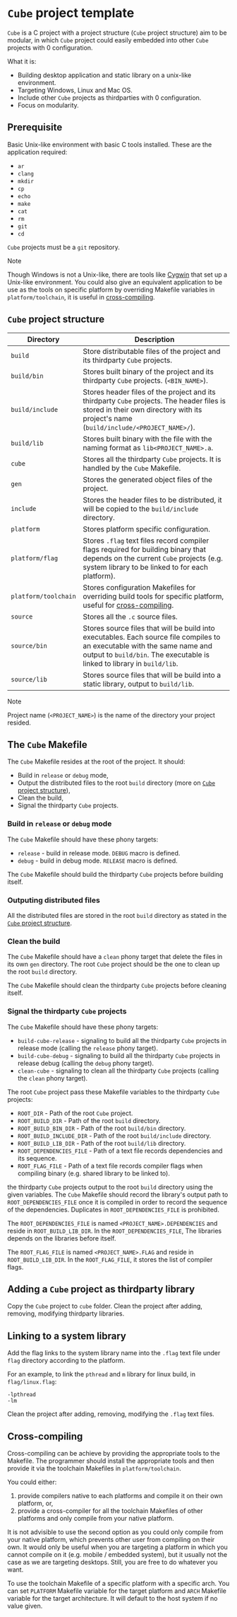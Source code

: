 # `Cube` project template

`Cube` is a C project with a project structure (`Cube` project structure) aim to be modular,
in which `Cube` project could easily embedded into other `Cube` projects with 0 configuration.

What it is:

- Building desktop application and static library on a unix-like environment.
- Targeting Windows, Linux and Mac OS.
- Include other `Cube` projects as thirdparties with 0 configuration.
- Focus on modularity.

## Prerequisite

Basic Unix-like environment with basic C tools installed.
These are the application required:

- `ar`
- `clang`
- `mkdir`
- `cp`
- `echo`
- `make`
- `cat`
- `rm`
- `git`
- `cd`

`Cube` projects must be a `git` repository.

> [!NOTE]
>
> Though Windows is not a Unix-like, there are tools like [Cygwin](https://www.cygwin.com) that
> set up a Unix-like environment.
> You could also give an equivalent application to be use as the tools on specific platform by
> overriding Makefile variables in `platform/toolchain`, it is useful in [cross-compiling](#cross-compiling).

## `Cube` project structure

| Directory            | Description                                                                                                                                                                                           |
| -------------------- | ----------------------------------------------------------------------------------------------------------------------------------------------------------------------------------------------------- |
| `build`              | Store distributable files of the project and its thirdparty `Cube` projects.                                                                                                                          |
| `build/bin`          | Stores built binary of the project and its thirdparty `Cube` projects. (`<BIN_NAME>`).                                                                                                                |
| `build/include`      | Stores header files of the project and its thirdparty `Cube` projects. The header files is stored in their own directory with its project's name (`build/include/<PROJECT_NAME>/`).                   |
| `build/lib`          | Stores built binary with the file with the naming format as `lib<PROJECT_NAME>.a`.                                                                                                                    |
| `cube`               | Stores all the thirdparty `Cube` projects. It is handled by the `Cube` Makefile.                                                                                                                      |
| `gen`                | Stores the generated object files of the project.                                                                                                                                                     |
| `include`            | Stores the header files to be distributed, it will be copied to the `build/include` directory.                                                                                                        |
| `platform`           | Stores platform specific configuration.                                                                                                                                                               |
| `platform/flag`      | Stores `.flag` text files record compiler flags required for building binary that depends on the current `Cube` projects (e.g. system library to be linked to for each platform).                     |
| `platform/toolchain` | Stores configuration Makefiles for overriding build tools for specific platform, useful for [cross-compiling](#cross-compiling).                                                                      |
| `source`             | Stores all the `.c` source files.                                                                                                                                                                     |
| `source/bin`         | Stores source files that will be build into executables. Each source file compiles to an executable with the same name and output to `build/bin`. The executable is linked to library in `build/lib`. |
| `source/lib`         | Stores source files that will be build into a static library, output to `build/lib`.                                                                                                                  |

> [!NOTE]
>
> Project name (`<PROJECT_NAME>`) is the name of the directory your project resided.

## The `Cube` Makefile

The `Cube` Makefile resides at the root of the project.
It should:

- Build in `release` or `debug` mode,
- Output the distributed files to the root `build` directory (more on [`Cube` project structure](#cube-project-structure)),
- Clean the build,
- Signal the thirdparty `Cube` projects.

### Build in `release` or `debug` mode

The `Cube` Makefile should have these phony targets:

- `release` - build in release mode. `DEBUG` macro is defined.
- `debug` - build in debug mode. `RELEASE` macro is defined.

The `Cube` Makefile should build the thirdparty `Cube` projects before building itself.

### Outputing distributed files

All the distributed files are stored in the root `build` directory as stated in the [`Cube` project structure](#cube-project-structure).

### Clean the build

The `Cube` Makefile should have a `clean` phony target that delete the files in its own `gen` directory.
The root `Cube` project should be the one to clean up the root `build` directory.

The `Cube` Makefile should clean the thirdparty `Cube` projects before cleaning itself.

### Signal the thirdparty `Cube` projects

The `Cube` Makefile should have these phony targets:

- `build-cube-release` - signaling to build all the thirdparty `Cube` projects in release mode (calling the `release` phony target).
- `build-cube-debug` - signaling to build all the thirdparty `Cube` projects in release debug (calling the `debug` phony target).
- `clean-cube` - signaling to clean all the thirdparty `Cube` projects (calling the `clean` phony target).

The root `Cube` project pass these Makefile variables to the thirdparty `Cube` projects:

- `ROOT_DIR` - Path of the root `Cube` project.
- `ROOT_BUILD_DIR` - Path of the root `build` directory.
- `ROOT_BUILD_BIN_DIR` - Path of the root `build/bin` directory.
- `ROOT_BUILD_INCLUDE_DIR` - Path of the root `build/include` directory.
- `ROOT_BUILD_LIB_DIR` - Path of the root `build/lib` directory.
- `ROOT_DEPENDENCIES_FILE` - Path of a text file records dependencies and its sequence.
- `ROOT_FLAG_FILE` - Path of a text file records compiler flags when compiling binary (e.g. shared library to be linked to).

the thirdparty `Cube` projects output to the root `build` directory using the given variables.
The `Cube` Makefile should record the library's output path to `ROOT_DEPENDENCIES_FILE` once it is compiled in order to record the sequence of the dependencies.
Duplicates in `ROOT_DEPENDENCIES_FILE` is prohibited.

The `ROOT_DEPENDENCIES_FILE` is named `<PROJECT_NAME>.DEPENDENCIES` and reside in `ROOT_BUILD_LIB_DIR`.
In the `ROOT_DEPENDENCIES_FILE`, The libraries depends on the libraries before itself.

The `ROOT_FLAG_FILE` is named `<PROJECT_NAME>.FLAG` and reside in `ROOT_BUILD_LIB_DIR`.
In the `ROOT_FLAG_FILE`, it stores the list of compiler flags.

## Adding a `Cube` project as thirdparty library

Copy the `Cube` project to `cube` folder. Clean the project after adding, removing, modifying thirdparty libraries.

## Linking to a system library

Add the flag links to the system library name into the `.flag` text file under `flag` directory according to the platform.

For an example, to link the `pthread` and `m` library for linux build, in `flag/linux.flag`:

```
-lpthread
-lm
```

Clean the project after adding, removing, modifying the `.flag` text files.

## Cross-compiling

Cross-compiling can be achieve by providing the appropriate tools to the Makefile.
The programmer should install the appropriate tools and then provide it via the toolchain Makefiles in `platform/toolchain`.

You could either:

1. provide compilers native to each platforms and compile it on their own platform, or,
2. provide a cross-compiler for all the toolchain Makefiles of other platforms and only compile from your native platform.

It is not advisible to use the second option as you could only compile from your native platform, which prevents other user
from compiling on their own.
It would only be useful when you are targeting a platform in which you cannot compile on it (e.g. mobile / embedded system),
but it usually not the case as we are targeting desktops. Still, you are free to do whatever you want.

To use the toolchain Makefile of a specific platform with a specific arch. You can set `PLATFORM` Makefile variable for the target platform and `ARCH` Makefile variable for the target architecture. It will default to the host system if no value given.
